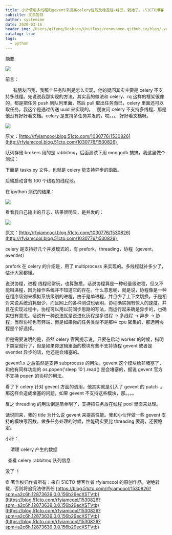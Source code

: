 ```yaml
---
title: 小计使用多线程和gevent来提高celery性能及稳定性-峰云，就她了。-51CTO博客
subtitle: 文章暂存
author: systemime
date: 2020-03-16
header_img: /Users/qifeng/Desktop/UnitTest/renovamen.github.io/blog/.vuepress/public/img/in-post/header/1.jpg
catalog: true
tags:
  - python
---
```

摘要.

<!-- more -->
[![](https://s3.51cto.com//wyfs02/M02/10/83/wKiom1LODQ-Rwd-oAAAs4WUVhV0798_middle.jpg)
](https://blog.51cto.com/rfyiamcool)

前言：

      有朋友问我，我那个任务队列是怎么实现，他的疑问其实主要是 celery 不支持多线程。先说说我那实现的方法，其实我的做法和 celery、rq 这样的框架很像的，都是把任务 push 到队列里面，然后 pull 取出任务而已，celery 里面还可以取任务，我这个是通过传送 uuid 来实现的。   朋友问 celery 不支持多线程，那是他没有好好看文档。celery 是支持多任务并发的，哎。。。 好好看文档呀。

[![](https://s3.51cto.com/wyfs02/M01/41/61/wKiom1PUqSvjJ3AUAAFdD7oefQQ360.jpg)
](https://s3.51cto.com/wyfs02/M01/41/61/wKiom1PUqSvjJ3AUAAFdD7oefQQ360.jpg)

原文：[http://rfyiamcool.blog.51cto.com/1030776/1530826](http://rfyiamcool.blog.51cto.com/1030776/1530826) 

队列存储 brokers 用的是 rabbitmq，后面测试下用 mongodb 搞搞。我这里做个测试：

下面是 tasks.py 文件，也就是 celery 能支持异步的函数。

后端启动含有 100 个线程的线程池。

在 ipython 测试的结果：

[![](https://s3.51cto.com/wyfs02/M02/41/61/wKioL1PUnXCz20YaAALEUp9RZ9E781.jpg)
](https://s3.51cto.com/wyfs02/M02/41/61/wKioL1PUnXCz20YaAALEUp9RZ9E781.jpg)

看看我自己输出的日志，结果很明显，是并发的：

[![](https://s3.51cto.com/wyfs02/M01/41/61/wKioL1PUnlvDpRYuAAKEyrHSVHg980.jpg)
](https://s3.51cto.com/wyfs02/M01/41/61/wKioL1PUnlvDpRYuAAKEyrHSVHg980.jpg)

原文：[http://rfyiamcool.blog.51cto.com/1030776/1530826](http://rfyiamcool.blog.51cto.com/1030776/1530826) 

celery 是支持好几个并发模式的，有 prefork，threading，协程（gevent，eventlet）

prefork 在 celery 的介绍是，用了 multiprocess 来实现的。多线程就补多少了，估计大家都懂。

说说协程，进程 线程经常玩，也算熟悉，话说协程算是一种轻量级进程，但又不能叫进程，因为操作系统并不知道它的存在。什么意思呢，就是说，协程像是一种在程序级别来模拟系统级别的进程，由于是单进程，并且少了上下文切换，于是相对来说系统消耗很少，而且网上的各种测试也表明，协程确实拥有惊人的速度。并且在实现过程中，协程可以用以前同步思路的写法，而运行起来确是异步的，也确实很有意思。话说有一种说法就是说进化历程是多进程 -> 多线程 -> 异步 -> 协程，当然协程也有弊端，但是如果你的任务类型不是那种 cpu 密集的，那选用协程是个好选择。

但是需要说明的是，虽然 celery 官网提示说，只要在启动 worker 的时候，指明下类型就行了，但是如果你逻辑里面的模块有些不支持协程 gevent 或者是 eventlet 异步的话，他还是会堵塞的。  

gevent1.x 之后虽然是支持 subprocess 的用法，gevent 这个模块给非堵塞了，和他有同样功能的 os.popen('sleep 10').read() 是会堵塞的，据说 gevent 官方不支持 popen 的协程的用法。

看了下 celery 针对 gevent 方面的调用，他其实就是引入了 gevent 的 patch  。 那这样会造成堵塞的问题，如果 gevent 不支持这些模块，那。。。。

反之 threading 的用法倒是简单明了，支持把任务放在线程 pool 里面来处理。

话说回来，我的 title 为什么说 gevent 来提高性能。我和小伙伴做一些 gevent 支持的模块写函数，做多任务处理的时候，性能确实要比 threading 要高，还要稳定。 

小计：

    清理 celery 产生的数据

  查看 celery rabbitmq 队列信息

没了 ！

© 著作权归作者所有：来自 51CTO 博客作者 rfyiamcool 的原创作品，谢绝转载，否则将追究法律责任 
 [https://blog.51cto.com/rfyiamcool/1530826?spm=a2c6h.12873639.0.0.156b29ecXSTVtb](https://blog.51cto.com/rfyiamcool/1530826?spm=a2c6h.12873639.0.0.156b29ecXSTVtb) 
 [https://blog.51cto.com/rfyiamcool/1530826?spm=a2c6h.12873639.0.0.156b29ecXSTVtb](https://blog.51cto.com/rfyiamcool/1530826?spm=a2c6h.12873639.0.0.156b29ecXSTVtb)
